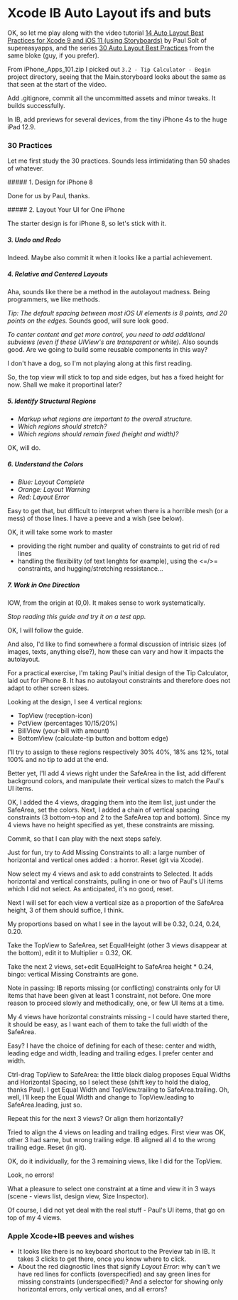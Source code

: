 #  Xcode IB Auto Layout ifs and buts

OK, so let me play along with the video tutorial
[14 Auto Layout Best Practices for Xcode 9 and iOS 11 (using Storyboards)](https://www.youtube.com/watch?v=nqO11vmzapg) by Paul Solt of supereasyapps, and the series [30 Auto Layout Best Practices](https://blog.supereasyapps.com/30-auto-layout-best-practices/#the-hidden-layout-error-panel) from the same bloke (guy, if you prefer).

From iPhone_Apps_101.zip I picked out `3.2 - Tip Calculator - Begin` project directory, seeing that the Main.storyboard looks about the same as that seen at the start of the video.

Add .gitignore, commit all the uncommitted assets and minor tweaks. It builds successfully.

In IB, add previews for several devices, from the tiny iPhone 4s to the huge iPad 12.9.

### 30 Practices

Let me first study the 30 practices. Sounds less intimidating than 50 shades of whatever.

##### 1. Design for iPhone 8

Done for us by Paul, thanks.

##### 2. Layout Your UI for One iPhone

The starter design is for iPhone 8, so let's stick with it.

##### 3. Undo and Redo

Indeed. Maybe also commit it when it looks like a partial achievement.

##### 4. Relative and Centered Layouts

Aha, sounds like there be a method in the autolayout madness. Being programmers, we like methods.

_Tip: The default spacing between most iOS UI elements is 8 points, and 20 points on the edges._ Sounds good, will sure look good.

_To center content and get more control, you need to add additional subviews (even if these UIView's are transparent or white)._ Also sounds good. Are we going to build some reusable components in this way?

I don't have a dog, so I'm not playing along at this first reading.

So, the top view will stick to top and side edges, but has a fixed height for now. Shall we make it proportinal later?

##### 5. Identify Structural Regions

- _Markup what regions are important to the overall structure._
- _Which regions should stretch?_
- _Which regions should remain fixed (height and width)?_

OK, will do.

##### 6. Understand the Colors

- _Blue: Layout Complete_
- _Orange: Layout Warning_
- _Red: Layout Error_

Easy to get that, but difficult to interpret when there is a horrible mesh (or a mess) of those lines. I have a peeve and a wish (see below).

OK, it will take some work to master
- providing the right number and quality of constraints to get rid of red lines
- handling the flexibility (of text lenghts for example), using the <=/>= constraints, and hugging/stretching ressistance...

##### 7. Work in One Direction

IOW, from the origin at (0,0). It makes sense to work systematically.

_Stop reading this guide and try it on a test app._

OK, I will follow the guide.

And also, I'd like to find somewhere a formal discussion of intrisic sizes  (of images, texts, anything else?), how these can vary and how it impacts the autolayout.

For a practical exercise, I'm taking Paul's initial design of the Tip Calculator, laid out for iPhone 8. It has no autolayout constraints and therefore does not adapt to other screen sizes.

Looking at the design, I see 4 vertical regions:
- TopView (reception-icon)
- PctView (percentages 10/15/20%)
- BillView (your-bill with amount)
- BottomView (calculate-tip button and bottom edge)

I'll try to assign to these regions respectively 30% 40%, 18% ans 12%, total 100% and no tip to add at the end.

Better yet, I'll add 4 views right under the  SafeArea in the list, add different background colors, and manipulate their vertical sizes to match the Paul's UI items.

OK, I added the 4 views, dragging them into the item list, just under the SafeArea, set the colors. Next, I added a chain of vertical spacing constraints (3 bottom->top and 2 to the SafeArea top and bottom). Since my 4 views have no height specified as yet, these constraints are missing.

Commit, so that I can play with the next steps safely.

Just for fun, try to Add Missing Constraints to all: a large number of horizontal and vertical ones added : a horror. Reset (git via Xcode).

Now select my 4 views and ask to add constraints to Selected. It adds horizontal and vertical constraints, pulling in one or two of Paul's UI items which I did not select. As anticipated, it's no good, reset.

Next I will set for each view a vertical size as a proportion of the SafeArea height, 3 of them should suffice, I think.

My proportions based on what I see in the layout will be 0.32, 0.24, 0.24, 0.20.

Take the TopView to SafeArea, set EqualHeight (other 3 views disappear at the bottom), edit it to Multiplier = 0.32, OK.

Take the next 2 views, set+edit EqualHeight to SafeArea height * 0.24, bingo: vertical Missing Constraints are gone.

Note in passing: IB reports missing (or conflicting) constraints only for UI items that have been given at least 1 constraint, not before. One more reason to proceed slowly and methodically, one, or few UI items at a time.

My 4 views have horizontal constraints missing - I could have started there, it should be easy, as I want each of them to take the full width of the SafeArea.

Easy? I have the choice of defining for each of these:
center and width, leading edge and width, leading and trailing edges. I prefer center and width.

Ctrl-drag TopView to SafeArea: the little black dialog proposes Equal Widths and Horizontal Spacing, so I select these (shift key to hold the dialog, thanks Paul). I get Equal Width and TopView.trailing to SafeArea.trailing. Oh, well, I'll keep the Equal Width and change to TopView.leading to SafeArea.leading, just so.

Repeat this for the next 3 views? Or align them horizontally?

Tried to align the 4 views on leading and trailing edges. First view was OK, other 3 had same, but wrong trailing edge. IB aligned all 4 to the wrong trailing edge. Reset (in git).

OK, do it individually, for the 3 remaining views, like I did for the TopView.

Look, no errors!

What a pleasure to select one constraint at a time and view it in 3 ways (scene - views list, design view, Size Inspector). 

Of course, I did not yet deal with the real stuff - Paul's UI items, that go on top of my 4 views.





### Apple Xcode+IB peeves and wishes
- It looks like there is no keyboard shortcut to the Preview tab in IB. It takes 3 clicks to get there, once you know where to click.
- About the red diagnostic lines that signify *Layout Error*: why can't we have red lines for conflicts (overspecified)  and say green lines for missing constraints (underspecified)? And a selector for showing only horizontal errors, only vertical ones, and all errors?
